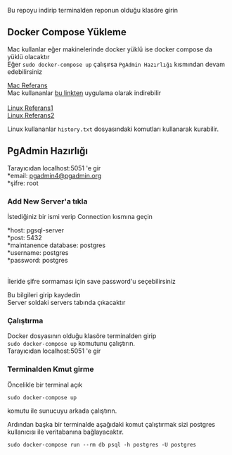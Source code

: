 Bu repoyu indirip terminalden reponun olduğu klasöre girin

## Docker Compose Yükleme

Mac kullanlar eğer makinelerinde docker yüklü ise docker compose da yüklü olacaktır<br/>
Eğer `sudo docker-compose up` çalışırsa `PgAdmin Hazırlığı` kısmından devam edebilirsiniz<br/>

[Mac Referans](https://docs.docker.com/docker-for-mac/install/)<br/>
Mac kullananlar [bu linkten](https://hub.docker.com/editions/community/docker-ce-desktop-mac/) uygulama olarak indirebilir<br/>
<br/>
[Linux Referans1](https://docs.docker.com/compose/install/)<br/>
[Linux Referans2](https://linuxhint.com/postgresql_docker/)<br/>

Linux kullananlar `history.txt` dosyasındaki komutları kullanarak kurabilir.<br/>

## PgAdmin Hazırlığı

Tarayıcıdan localhost:5051 'e gir <br/>
*email: pgadmin4@pgadmin.org <br/>
*şifre: root <br/>

### Add New Server'a tıkla

İstediğiniz bir ismi verip Connection kısmına geçin <br/>

*host: pgsql-server<br/>
*post: 5432<br/>
*maintanence database: postgres<br/>
*username: postgres<br/>
*password: postgres<br/>

<br/>
İleride şifre sormaması için save password'u seçebilirsiniz
<br/>

Bu bilgileri girip kaydedin<br/>
Server soldaki servers tabında çıkacaktır

### Çalıştırma

Docker dosyasının olduğu klasöre terminalden girip <br/>
`sudo docker-compose up` komutunu çalıştırın. <br/>
Tarayıcıdan localhost:5051 'e gir <br/>

### Terminalden Kmut girme
Öncelikle bir terminal açık 
```
sudo docker-compose up
```
komutu ile sunucuyu arkada çalıştırın.

Ardından başka bir terminalde aşağıdaki komut çalıştırmak sizi postgres kullanıcısı ile veritabanına bağlayacaktır.
```
sudo docker-compose run --rm db psql -h postgres -U postgres
```

